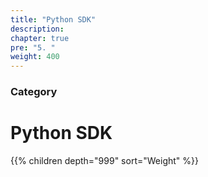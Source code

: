 ```yaml
---
title: "Python SDK"
description:
chapter: true
pre: "5. "
weight: 400
---
```

### Category

# Python SDK

{{% children depth="999" sort="Weight" %}}
